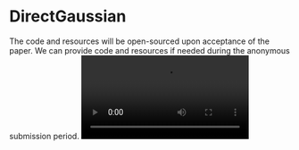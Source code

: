 # DirectGaussian
The code and resources will be open-sourced upon acceptance of the paper. We can provide code and resources if needed during the anonymous submission period.
<video src="视频链接"></video>
